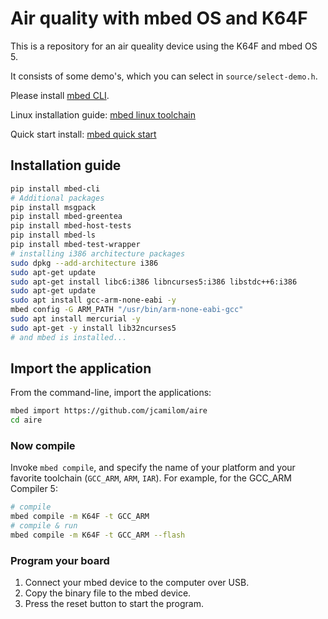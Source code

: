 # Air quality with mbed OS and K64F

This is a repository for an air queality device using the K64F and mbed OS 5.

It consists of some demo's, which you can select in ``source/select-demo.h``.

Please install [mbed CLI](https://github.com/ARMmbed/mbed-cli#installing-mbed-cli).

Linux installation guide: [mbed linux toolchain](https://forums.mbed.com/t/installed-toolchain-and-mbed-cli-on-linux-tutorial-mbed-compile-failes/2809) 

Quick start install: [mbed quick start](https://os.mbed.com/docs/v5.8/tutorials/quick-start-offline.html#linux)

## Installation guide
```bash
pip install mbed-cli
# Additional packages
pip install msgpack
pip install mbed-greentea
pip install mbed-host-tests
pip install mbed-ls
pip install mbed-test-wrapper
# installing i386 architecture packages
sudo dpkg --add-architecture i386
sudo apt-get update
sudo apt-get install libc6:i386 libncurses5:i386 libstdc++6:i386
sudo apt-get update
sudo apt install gcc-arm-none-eabi -y
mbed config -G ARM_PATH "/usr/bin/arm-none-eabi-gcc"
sudo apt install mercurial -y
sudo apt-get -y install lib32ncurses5
# and mbed is installed...
```
## Import the application

From the command-line, import the applications:

```bash
mbed import https://github.com/jcamilom/aire
cd aire
```

### Now compile

Invoke `mbed compile`, and specify the name of your platform and your favorite toolchain (`GCC_ARM`, `ARM`, `IAR`). For example, for the GCC_ARM Compiler 5:

```bash
# compile
mbed compile -m K64F -t GCC_ARM
# compile & run
mbed compile -m K64F -t GCC_ARM --flash
```

### Program your board

1. Connect your mbed device to the computer over USB.
1. Copy the binary file to the mbed device.
1. Press the reset button to start the program.
